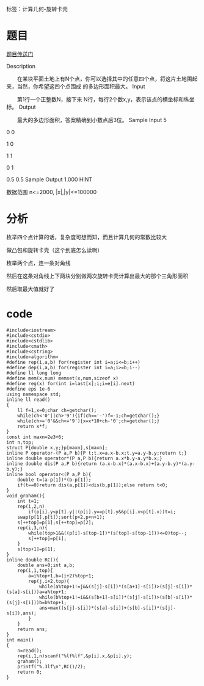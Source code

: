 ﻿---
tags: 
 - 计算几何-旋转卡壳
 - 知识学习
grammar_cjkRuby: true
catalog: true
layout:  post
header-img: "img/header/P21.jpg"
preview-img: "/img/preview/P61.jpg"
---
标签：计算几何-旋转卡壳

# 题目

[题目传送门](https://www.luogu.org/problemnew/show/P4166)

Description

　　在某块平面土地上有N个点，你可以选择其中的任意四个点，将这片土地围起来，当然，你希望这四个点围成
的多边形面积最大。
Input

　　第1行一个正整数N，接下来
N行，每行2个数x,y，表示该点的横坐标和纵坐标。
Output

　　最大的多边形面积，答案精确到小数点后3位。
Sample Input
5

0 0

1 0

1 1

0 1

0.5 0.5
Sample Output
1.000
HINT

数据范围 n<=2000, |x|,|y|<=100000

# 分析

枚举四个点计算的话，复杂度可想而知，而且计算几何的常数比较大

做凸包和旋转卡壳（这个到底怎么读啊）

枚举两个点，连一条对角线

然后在这条对角线上下两块分别做两次旋转卡壳计算出最大的那个三角形面积

然后取最大值就好了

# code

```
#include<iostream>
#include<cstdio>
#include<cstdlib>
#include<cmath>
#include<cstring>
#include<algorithm>
#define rep(i,a,b) for(register int i=a;i<=b;i++)
#define dep(i,a,b) for(register int i=a;i>=b;i--)
#define ll long long
#define mem(x,num) memset(x,num,sizeof x)
#define reg(x) for(int i=last[x];i;i=e[i].next)
#define eps 1e-6
using namespace std;
inline ll read()
{
	ll f=1,x=0;char ch=getchar();
	while(ch<'0'||ch>'9'){if(ch=='-')f=-1;ch=getchar();}
	while(ch>='0'&&ch<='9'){x=x*10+ch-'0';ch=getchar();}
	return x*f;
}
const int maxn=2e3+6;
int n,top;
struct P{double x,y;}p[maxn],s[maxn];
inline P operator-(P a,P b){P t;t.x=a.x-b.x;t.y=a.y-b.y;return t;}
inline double operator*(P a,P b){return a.x*b.y-a.y*b.x;}
inline double dis(P a,P b){return (a.x-b.x)*(a.x-b.x)+(a.y-b.y)*(a.y-b.y);}
inline bool operator<(P a,P b){
    double t=(a-p[1])*(b-p[1]);
    if(t==0)return dis(a,p[1])<dis(b,p[1]);else return t<0;
}
void graham(){
    int t=1;
    rep(i,2,n)
        if(p[i].y<p[t].y||(p[i].y==p[t].y&&p[i].x<p[t].x))t=i; 
    swap(p[1],p[t]);sort(p+2,p+n+1);
    s[++top]=p[1];s[++top]=p[2];
    rep(i,3,n){
        while(top>1&&((p[i]-s[top-1])*(s[top]-s[top-1]))<=0)top--;
        s[++top]=p[i];
    }
    s[top+1]=p[1];
}
inline double RC(){
	double ans=0;int a,b;
	rep(i,1,top){
		a=i%top+1,b=(i+2)%top+1;
		rep(j,i+2,top){
			while(a%top+1!=j&&(s[j]-s[i])*(s[a+1]-s[i])>(s[j]-s[i])*(s[a]-s[i]))a=a%top+1;
			while(b%top+1!=i&&(s[b+1]-s[i])*(s[j]-s[i])>(s[b]-s[i])*(s[j]-s[i]))b=b%top+1;
			ans=max((s[j]-s[i])*(s[a]-s[i])+(s[b]-s[i])*(s[j]-s[i]),ans);
		}
	}
	return ans;
}
int main()
{
	n=read();
	rep(i,1,n)scanf("%lf%lf",&p[i].x,&p[i].y);
	graham();
	printf("%.3lf\n",RC()/2);
	return 0;
}
```
